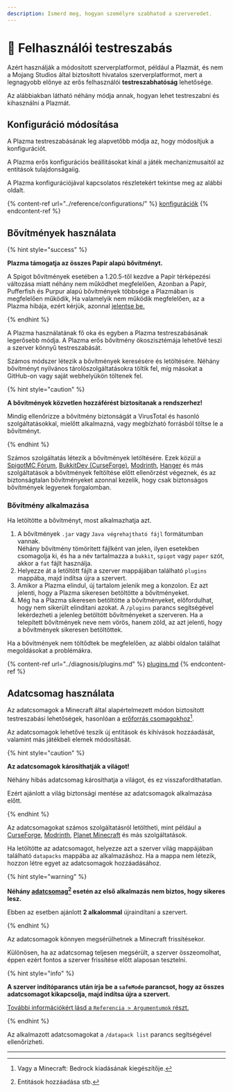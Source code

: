 ```yaml
---
description: Ismerd meg, hogyan személyre szabhatod a szerveredet.
---
```


# 🎨 Felhasználói testreszabás

Azért használják a módosított szerverplatformot, például a Plazmát, és nem a Mojang Studios által biztosított hivatalos szerverplatformot, mert a legnagyobb előnye az erős felhasználói **testreszabhatóság** lehetősége.

Az alábbiakban látható néhány módja annak, hogyan lehet testreszabni és kihasználni a Plazmát.

## Konfiguráció módosítása <a href="#id-1" id="id-1"></a>

A Plazma testreszabásának leg alapvetőbb módja az, hogy módosítjuk a konfigurációt.

A Plazma erős konfigurációs beállításokat kínál a játék mechanizmusaitól az entitások tulajdonságaiig.

A Plazma konfigurációjával kapcsolatos részletekért tekintse meg az alábbi oldalt.

{% content-ref url="../reference/configurations/" %}
[konfigurációk](../reference/configurations/)
{% endcontent-ref %}

## Bővítmények használata <a href="#id-2" id="id-2"></a>

{% hint style="success" %}

**Plazma támogatja az összes Papír alapú bővítményt.**

A Spigot bővítmények esetében a 1.20.5-től kezdve a Papír térképezési változása miatt néhány nem működhet megfelelően,
Azonban a Papír, Pufferfish és Purpur alapú bővítmények többsége a Plazmában is megfelelően működik,
Ha valamelyik nem működik megfelelően, az a Plazma hibája, ezért kérjük, azonnal [jelentse be.](../diagnosis/plugins.md)

{% endhint %}

A Plazma használatának fő oka és egyben a Plazma testreszabásának legerősebb módja.
A Plazma erős bővítmény ökoszisztémája lehetővé teszi a szerver könnyű testreszabását.

Számos módszer létezik a bővítmények keresésére és letöltésére. Néhány bővítményt
nyilvános tárolószolgáltatásokra töltik fel, míg másokat a GitHub-on vagy saját
webhelyükön töltenek fel.

{% hint style="caution" %}

**A bővítmények közvetlen hozzáférést biztosítanak a rendszerhez!**

Mindig ellenőrizze a bővítmény biztonságát a VirusTotal és hasonló szolgáltatásokkal, mielőtt alkalmazná,
vagy megbízható forrásból töltse le a bővítményt.

{% endhint %}

Számos szolgáltatás létezik a bővítmények letöltésére. Ezek közül a [SpigotMC Fórum](https://www.spigotmc.org/resources/), [BukkitDev (CurseForge)](https://dev.bukkit.org/bukkit-plugins), [Modrinth](https://modrinth.com/plugins), [Hanger](https://hangar.papermc.io/) és más szolgáltatások a bővítmények feltöltése előtt ellenőrzést végeznek, és az biztonságtalan bővítményeket azonnal kezelik, hogy csak biztonságos bővítmények legyenek forgalomban.

### Bővítmény alkalmazása <a href="#id-2.1" id="id-2.1"></a>

Ha letöltötte a bővítményt, most alkalmazhatja azt.

1. A bővítmények `.jar` vagy `Java végrehajtható fájl` formátumban vannak.\
   Néhány bővítmény tömörített fájlként van jelen, ilyen esetekben
   csomagolja ki, és ha a név tartalmazza a `bukkit`, `spigot` vagy `paper` szót,
   akkor a `fat` fájlt használja.
2. Helyezze át a letöltött fájlt a szerver mappájában található `plugins` mappába, majd indítsa újra a szervert.
3. Amikor a Plazma elindul, új tartalom jelenik meg a konzolon.
   Ez azt jelenti, hogy a Plazma sikeresen betöltötte a bővítményeket.
4. Még ha a Plazma sikeresen betöltötte a bővítményeket, előfordulhat, hogy nem sikerült elindítani azokat.
   A `/plugins` parancs segítségével lekérdezheti a jelenleg betöltött bővítményeket a szerveren.
   Ha a telepített bővítmények neve nem
   vörös, hanem
   zöld, az azt jelenti, hogy a bővítmények sikeresen betöltöttek.

Ha a bővítmények nem töltődtek be megfelelően, az alábbi oldalon találhat megoldásokat a problémákra.

{% content-ref url="../diagnosis/plugins.md" %}
[plugins.md](../diagnosis/plugins.md)
{% endcontent-ref %}

## Adatcsomag használata <a href="#id-3" id="id-3"></a>

Az adatcsomagok a Minecraft által alapértelmezett módon biztosított testreszabási lehetőségek, hasonlóan a [erőforrás csomagokhoz](#user-content-fn-1)[^1].

Az adatcsomagok lehetővé teszik új entitások és kihívások hozzáadását, valamint más játékbeli elemek módosítását.

{% hint style="caution" %}

**Az adatcsomagok károsíthatják a világot!**

Néhány hibás adatcsomag károsíthatja a világot, és ez visszafordíthatatlan.

Ezért ajánlott a világ biztonsági mentése az adatcsomagok alkalmazása előtt.

{% endhint %}

Az adatcsomagokat számos szolgáltatásról letöltheti, mint például a [CurseForge](https://www.curseforge.com/minecraft/search?page=1\&pageSize=50\&sortBy=relevancy\&class=data-packs), [Modrinth](https://modrinth.com/datapacks), [Planet Minecraft](https://www.planetminecraft.com/data-packs/) és más szolgáltatások.

Ha letöltötte az adatcsomagot, helyezze azt a szerver világ mappájában található `datapacks` mappába az alkalmazáshoz.
Ha a mappa nem létezik, hozzon létre egyet az adatcsomagok hozzáadásához.

{% hint style="warning" %}

**Néhány [adatcsomag](#user-content-fn-2)[^2] esetén az első alkalmazás nem biztos, hogy sikeres lesz.**

Ebben az esetben ajánlott **2 alkalommal** újraindítani a szervert.

{% endhint %}

Az adatcsomagok könnyen megsérülhetnek a Minecraft frissítésekor.

Különösen, ha az adatcsomag teljesen megsérült, a szerver összeomolhat,
éppen ezért fontos a szerver frissítése előtt alaposan tesztelni.

{% hint style="info" %}

**A szerver indítóparancs után írja be a `safeMode` parancsot, hogy az összes adatcsomagot kikapcsolja, majd indítsa újra a szervert.**

[További információkért lásd a `Referencia > Argumentumok` részt.](../reference/arguments.md)

{% endhint %}

Az alkalmazott adatcsomagokat a `/datapack list` parancs segítségével ellenőrizheti.

***

[^1]: Vagy a Minecraft: Bedrock kiadásának kiegészítője.

[^2]: Entitások hozzáadása stb.

